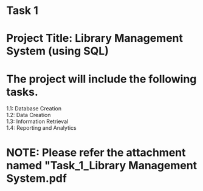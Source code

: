 # Task 1

# Project Title: Library Management System (using SQL)   

# The project will include the following tasks.  

1.1: Database Creation  
1.2: Data Creation  
1.3: Information Retrieval   
1.4: Reporting and Analytics   

# NOTE: Please refer the attachment named "Task_1_Library Management System.pdf   
